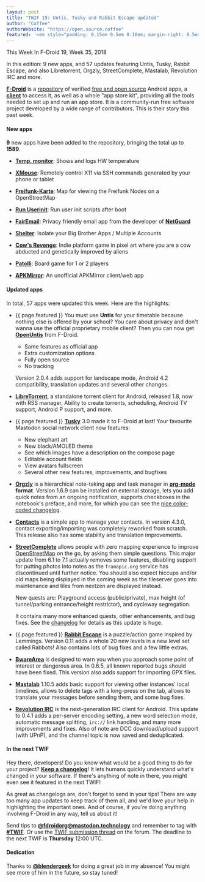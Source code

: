 ```yaml
---
layout: post
title: "TWIF 19: Untis, Tusky and Rabbit Escape updated"
author: "Coffee"
authorWebsite: "https://open.source.coffee"
featured: '<em style="padding: 0.15em 0.5em 0.10em; margin-right: 0.5ex; box-shadow: 0.1em 0.05em 0.1em rgba(0, 0, 0, 0.3); border-radius: 1em; color: black; background: linear-gradient(orange, yellow);">Featured</em>'
---
```


This Week In F-Droid 19, Week 35, 2018

In this edition: 9 new apps, and 57 updates featuring Untis, Tusky, Rabbit Escape, and also Libretorrent, Orgzly, StreetComplete, Mastalab, Revolution IRC and more.
<!--more-->

**[F-Droid](https://f-droid.org/)** is a [repository](https://f-droid.org/packages/) of verified [free and open source](https://en.wikipedia.org/wiki/Free_and_open-source_software) Android apps, a **[client](https://f-droid.org/app/org.fdroid.fdroid)** to access it, as well as a whole "app store kit", providing all the tools needed to set up and run an app store. It is a community-run free software project developed by a wide range of contributors. This is their story this past week.

#### New apps

**9** new apps have been added to the repository, bringing the total up to **1589**.

* **[Temp. monitor](https://f-droid.org/app/com.gmail.jiwopene.temperature)**: Shows and logs HW temperature

* **[XMouse](https://f-droid.org/app/com.stripe1.xmouse)**: Remotely control X11 via SSH commands generated by your phone or tablet

* **[Freifunk-Karte](https://f-droid.org/app/de.freifunk_karte.freifunk_karte)**: Map for viewing the Freifunk Nodes on a OpenStreetMap

* **[Run Userinit](https://f-droid.org/app/de.lisas.alex.runuserinit)**: Run user init scripts after boot

* **[FairEmail](https://f-droid.org/app/eu.faircode.email)**: Privacy friendly email app from the developer of **[NetGuard](https://f-droid.org/app/eu.faircode.netguard)**

* **[Shelter](https://f-droid.org/app/net.typeblog.shelter)**: Isolate your Big Brother Apps / Multiple Accounts

* **[Cow's Revenge](https://f-droid.org/app/org.pipoypipagames.cowsrevenge)**: Indie platform game in pixel art where you are a cow abducted and genetically improved by aliens

* **[Patolli](https://f-droid.org/app/ru.henridellal.patolli)**: Board game for 1 or 2 players

* **[APKMirror](https://f-droid.org/app/taco.apkmirror)**: An unofficial APKMirror client/web app

#### Updated apps

In total, 57 apps were updated this week. Here are the highlights:

* {{ page.featured }} You must use **Untis** for your timetable because nothing else is offered by your school? You care about privacy and don't wanna use the official proprietary mobile client? Then you can now get **[OpenUntis](https://f-droid.org/app/de.perflyst.untis)** from F-Droid.
  * Same features as official app
  * Extra customization options
  * Fully open source
  * No tracking

  Version 2.0.4 adds support for landscape mode, Android 4.2 compatibility, translation updates and several other changes.

* **[LibreTorrent](https://f-droid.org/app/org.proninyaroslav.libretorrent)**, a standalone torrent client for Android, released 1.8, now with RSS manager, Ability to create torrents, scheduling, Android TV support, Android P support, and more.

* {{ page.featured }} **[Tusky](https://f-droid.org/app/com.keylesspalace.tusky)** 3.0 made it to F-Droid at last! Your favourite Mastodon social network client now features:
  * New elephant art
  * New black/AMOLED theme
  * See which images have a description on the compose page
  * Editable account fields
  * View avatars fullscreen
  * Several other new features, improvements, and bugfixes

* **[Orgzly](https://f-droid.org/app/com.orgzly)** is a hierarchical note-taking app and task manager in **[org-mode](http://orgmode.org/) format**. Version 1.6.9 can be installed on external storage, lets you add quick notes from an ongoing notification, supports checkboxes in the notebook's preface, and more, for which you can see the [nice color-coded changelog](http://www.orgzly.com/changelog#v1.6.9).

* **[Contacts](https://f-droid.org/app/com.simplemobiletools.contacts)** is a simple app to manage your contacts. In version 4.3.0, contact exporting/importing was completely reworked from scratch. This release also has some stability and translation improvements.

* **[StreetComplete](https://f-droid.org/app/de.westnordost.streetcomplete)** allows people with zero mapping experience to improve [OpenStreetMap](https://www.openstreetmap.org) on the go, by asking them simple questions. This major update from 6.1 to 7.1 actually removes some features, disabling support for putting photos into notes as the `framapic.org` service has discontinued until further notice. You should also expect hiccups and/or old maps being displayed in the coming week as the tileserver goes into maintenance and tiles from nextzen are displayed instead.

  New quests are: Playground access (public/private), max height (of tunnel/parking entrance/height restrictor), and cycleway segregation.

  It contains many more enhanced quests, other enhancements, and bug fixes. See the [changelog](https://github.com/westnordost/StreetComplete/releases/tag/v7.0) for details as this update is huge.

* {{ page.featured }} **[Rabbit Escape](https://f-droid.org/app/net.artificialworlds.rabbitescape)** is a puzzle/action game inspired by Lemmings. Version 0.11 adds a whole 20 new levels in a new level set called Rabbots! Also contains lots of bug fixes and a few little extras.

* **[BwareArea](https://f-droid.org/app/fr.byped.bwarearea)** is designed to warn you when you approach some point of interest or dangerous area. In 0.6.5, all known reported bugs should have been fixed. This version also adds support for importing GPX files.

* **[Mastalab](https://f-droid.org/app/fr.gouv.etalab.mastodon)** 1.10.5 adds basic support for viewing other instances' local timelines, allows to delete tags with a long-press on the tab, allows to translate your messages before sending them, and some bug fixes.

* **[Revolution IRC](https://f-droid.org/app/io.mrarm.irc)** is the next-generation IRC client for Android. This update to 0.4.1 adds a per-server encoding setting, a new word selection mode, automatic message splitting, `irc://` link handling, and many more improvements and fixes. Also of note are DCC download/upload support (with UPnP), and the channel topic is now saved and deduplicated.

#### In the next TWIF

Hey there, developers! Do you know what would be a good thing to do for your project? **[Keep a changelog](https://keepachangelog.com)**! It lets humans quickly understand what's changed in your software. If there's anything of note in there, you might even see it featured in the next TWIF!

As great as changelogs are, don't forget to send in your tips! There are way too many app updates to keep track of them all, and we'd love your help in highlighting the important ones. And of course, if you're doing anything involving F-Droid in any way, tell us about it!

Send tips to **[@fdroidorg@mastodon.technology](https://mastodon.technology/@fdroidorg)** and remember to tag with **[#TWIF](https://mastodon.technology/tags/twif)**. Or use the [TWIF submission thread](https://forum.f-droid.org/t/twif-submission-thread) on the forum. The deadline to the next TWIF is **Thursday** 12:00 UTC.

#### Dedication

Thanks to **[@blendergeek](https://forum.f-droid.org/u/blendergeek)** for doing a great job in my absence! You might see more of him in the future, so stay tuned!
